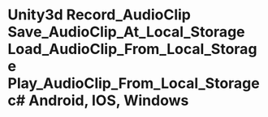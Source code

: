 # Unity3d Record_AudioClip Save_AudioClip_At_Local_Storage Load_AudioClip_From_Local_Storage Play_AudioClip_From_Local_Storage c# Android, IOS, Windows
